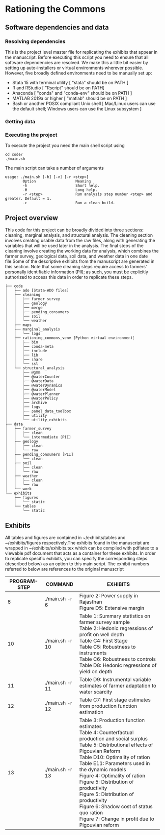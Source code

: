 # Rationing the Commons

## Software dependencies and data

### Resolving dependencies   
This is the project level master file for replicating the exhibits that appear in the manuscript. Before executing this script you need to ensure that all software dependencies are resolved. We make this a little bit easier by setting up auto-installers or virtual environments wherever possible. However, five broadly defined environments need to be manually set up:
       
* Stata 15 with terminal utility [ "stata" should be on PATH ]
* R and RStudio [ "Rscript" should be on PATH]
* Anaconda [ "conda" and "conda-env" should be on PATH ]
* MATLAB 2019a or higher [ "matlab" should be on PATH ] 
* Bash or another POSIX compliant Unix shell [ Mac/Linux users can use the default shell; Windows users can use the Linux subsystem ]
                                                       
                                                       
### Getting data


### Executing the project

To execute the project you need the main shell script using

```
cd code/
./main.sh
```

The main script can take a number of arguments

```   
usage: ./main.sh [-h] [-v] [-r <step>] 
        Option                  Meaning
        -h                      Short help.
        -H                      Long help.
        -r <step>               Run analysis step number <step> and greater. Default = 1.
        -c                      Run a clean build.
```
                                                       
## Project overview
This code for this project can be broadly divided into three sections: cleaning, marginal analysis, and structural analysis. The cleaning section involves creating usable data from the raw files, along with generating the variables that will be used later in the analysis. The final steps of the cleaning involve creating the working data for analysis, which combines the farmer survey, geological data, soil data, and weather data in one date file.Some of the descriptive exhibits from the manuscript are generated in this section. Note that some cleaning steps require access to farmers' personally identifiable information (PII);  as such, you must be explicitly authorized to access this data in order to replicate these steps.

```
├── code
│   ├── ado [Stata-ADO files]
│   ├── cleaning
│   │   ├── farmer_survey 
│   │   ├── geology 
│   │   ├── merge
│   │   ├── pending_consumers 
│   │   ├── soil
│   │   └── weather
│   ├── maps
│   ├── marginal_analysis
│   │   └── logs
│   ├── rationing_commons_venv [Python virtual environment]
│   │   ├── bin
│   │   ├── conda-meta
│   │   ├── include
│   │   ├── lib
│   │   ├── share
│   │   └── ssl
│   └── structural_analysis
│       ├── @gmm
│       ├── @waterCounter
│       ├── @waterData
│       ├── @waterDynamics
│       ├── @waterModel
│       ├── @waterPlanner
│       ├── @waterPolicy
│       ├── archive
│       ├── logs
│       ├── panel_data_toolbox
│       ├── utility
│       └── utility_exhibits
├── data
│   ├── farmer_survey
│   │   ├── clean
│   │   └── intermediate [PII]
│   ├── geology
│   │   ├── clean
│   │   └── raw
│   ├── pending_consumers [PII]
│   │   └── clean
│   ├── soil
│   │   ├── clean
│   │   └── raw
│   ├── weather
│   │   ├── clean
│   │   └── raw
│   └── work
└── exhibits
    ├── figures
    │   └── static
    └── tables
        └── static
 ```
 
## Exhibits

All tables and figures are contained in ~/exhibits/tables and ~/exhibits/figures respectively.The exhibits found in the manuscript are wrapped in ~/exhibits/exhibits.tex which can be compiled with pdflatex to a viewable pdf document that acts as a container for these exhibits. In order to replicate specific exhibits, you can specify the corresponding steps (described below) as an option to this main script. The exhibit numbers referred to below are references to the original manuscript

PROGRAM-STEP | COMMAND | EXHIBITS
------------ | ------- | --------
6  |  ./main.sh -r 6  | Figure 2: Power supply in Rajasthan <br> Figure D5: Extensive margin
10  |  ./main.sh -r 10   | Table 1: Summary statistics on farmer survey sample <br> Table 2: Hedonic regressions of profit on well depth <br> Table C4: First Stage <br> Table C5: Robustness to instruments <br> Table C6: Robustness to controls <br> Table D8: Hedonic regressions of yield on depth
11 |  ./main.sh -r 11 | Table D9: Instrumental variable estimates of farmer adaptation to water scarcity
12 |  ./main.sh -r 12 | Table C7: First stage estimates from production function estimation
13  | ./main.sh -r 13 | Table 3: Production function estimates <br> Table 4: Counterfactual production and social surplus <br> Table 5: Distributional effects of Pigouvian Reform <br> Table D10: Optimality of ration <br> Table E11: Parameters used in the dynamic models <br> Figure 4: Optimality of ration <br> Figure 5: Distribution of productivity <br> Figure 5: Distribution of productivity <br> Figure 6: Shadow cost of status quo ration <br> Figure 7: Change in profit due to Pigouvian reform 


 
